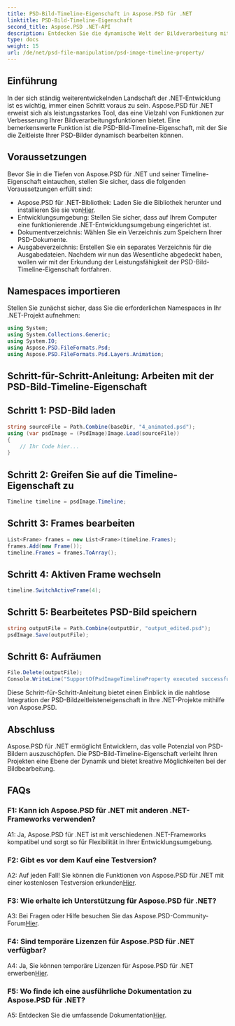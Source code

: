 ```yaml
---
title: PSD-Bild-Timeline-Eigenschaft in Aspose.PSD für .NET
linktitle: PSD-Bild-Timeline-Eigenschaft
second_title: Aspose.PSD .NET-API
description: Entdecken Sie die dynamische Welt der Bildverarbeitung mit Aspose.PSD für .NET. Bearbeiten Sie PSD-Zeitpläne mühelos. Laden Sie die Bibliothek jetzt herunter!
type: docs
weight: 15
url: /de/net/psd-file-manipulation/psd-image-timeline-property/
---
```

## Einführung
In der sich ständig weiterentwickelnden Landschaft der .NET-Entwicklung ist es wichtig, immer einen Schritt voraus zu sein. Aspose.PSD für .NET erweist sich als leistungsstarkes Tool, das eine Vielzahl von Funktionen zur Verbesserung Ihrer Bildverarbeitungsfunktionen bietet. Eine bemerkenswerte Funktion ist die PSD-Bild-Timeline-Eigenschaft, mit der Sie die Zeitleiste Ihrer PSD-Bilder dynamisch bearbeiten können.
## Voraussetzungen
Bevor Sie in die Tiefen von Aspose.PSD für .NET und seiner Timeline-Eigenschaft eintauchen, stellen Sie sicher, dass die folgenden Voraussetzungen erfüllt sind:
-  Aspose.PSD für .NET-Bibliothek: Laden Sie die Bibliothek herunter und installieren Sie sie von[Hier](https://releases.aspose.com/psd/net/).
- Entwicklungsumgebung: Stellen Sie sicher, dass auf Ihrem Computer eine funktionierende .NET-Entwicklungsumgebung eingerichtet ist.
- Dokumentverzeichnis: Wählen Sie ein Verzeichnis zum Speichern Ihrer PSD-Dokumente.
- Ausgabeverzeichnis: Erstellen Sie ein separates Verzeichnis für die Ausgabedateien.
Nachdem wir nun das Wesentliche abgedeckt haben, wollen wir mit der Erkundung der Leistungsfähigkeit der PSD-Bild-Timeline-Eigenschaft fortfahren.
## Namespaces importieren
Stellen Sie zunächst sicher, dass Sie die erforderlichen Namespaces in Ihr .NET-Projekt aufnehmen:
```csharp
using System;
using System.Collections.Generic;
using System.IO;
using Aspose.PSD.FileFormats.Psd;
using Aspose.PSD.FileFormats.Psd.Layers.Animation;
```
## Schritt-für-Schritt-Anleitung: Arbeiten mit der PSD-Bild-Timeline-Eigenschaft

## Schritt 1: PSD-Bild laden
```csharp
string sourceFile = Path.Combine(baseDir, "4_animated.psd");
using (var psdImage = (PsdImage)Image.Load(sourceFile))
{
    // Ihr Code hier...
}
```
## Schritt 2: Greifen Sie auf die Timeline-Eigenschaft zu
```csharp
Timeline timeline = psdImage.Timeline;
```
## Schritt 3: Frames bearbeiten
```csharp
List<Frame> frames = new List<Frame>(timeline.Frames);
frames.Add(new Frame());
timeline.Frames = frames.ToArray();
```
## Schritt 4: Aktiven Frame wechseln
```csharp
timeline.SwitchActiveFrame(4);
```
## Schritt 5: Bearbeitetes PSD-Bild speichern
```csharp
string outputFile = Path.Combine(outputDir, "output_edited.psd");
psdImage.Save(outputFile);
```
## Schritt 6: Aufräumen
```csharp
File.Delete(outputFile);
Console.WriteLine("SupportOfPsdImageTimelineProperty executed successfully");
```
Diese Schritt-für-Schritt-Anleitung bietet einen Einblick in die nahtlose Integration der PSD-Bildzeitleisteneigenschaft in Ihre .NET-Projekte mithilfe von Aspose.PSD.
## Abschluss

Aspose.PSD für .NET ermöglicht Entwicklern, das volle Potenzial von PSD-Bildern auszuschöpfen. Die PSD-Bild-Timeline-Eigenschaft verleiht Ihren Projekten eine Ebene der Dynamik und bietet kreative Möglichkeiten bei der Bildbearbeitung.

## FAQs

### F1: Kann ich Aspose.PSD für .NET mit anderen .NET-Frameworks verwenden?

A1: Ja, Aspose.PSD für .NET ist mit verschiedenen .NET-Frameworks kompatibel und sorgt so für Flexibilität in Ihrer Entwicklungsumgebung.

### F2: Gibt es vor dem Kauf eine Testversion?

 A2: Auf jeden Fall! Sie können die Funktionen von Aspose.PSD für .NET mit einer kostenlosen Testversion erkunden[Hier](https://releases.aspose.com/).

### F3: Wie erhalte ich Unterstützung für Aspose.PSD für .NET?

 A3: Bei Fragen oder Hilfe besuchen Sie das Aspose.PSD-Community-Forum[Hier](https://forum.aspose.com/c/psd/34).

### F4: Sind temporäre Lizenzen für Aspose.PSD für .NET verfügbar?

 A4: Ja, Sie können temporäre Lizenzen für Aspose.PSD für .NET erwerben[Hier](https://purchase.aspose.com/temporary-license/).

### F5: Wo finde ich eine ausführliche Dokumentation zu Aspose.PSD für .NET?

 A5: Entdecken Sie die umfassende Dokumentation[Hier](https://reference.aspose.com/psd/net/).